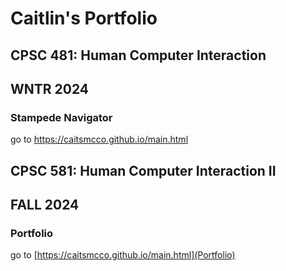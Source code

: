 # Caitlin's Portfolio

## CPSC 481: Human Computer Interaction
## WNTR 2024
### Stampede Navigator
go to https://caitsmcco.github.io/main.html

## CPSC 581: Human Computer Interaction II
## FALL 2024
### Portfolio
go to [https://caitsmcco.github.io/main.html](Portfolio)
